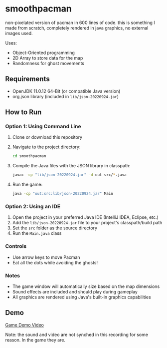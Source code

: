 # smoothpacman
non-pixelated version of pacman in 600 lines of code. 
this is something I made from scratch, completely rendered in java graphics, no external images used.

Uses:

- Object-Oriented programming
- 2D Array to store data for the map
- Randomness for ghost movements

## Requirements

- OpenJDK 11.0.12 64-Bit (or compatible Java version)
- org.json library (included in `lib/json-20220924.jar`)

## How to Run

### Option 1: Using Command Line

1. Clone or download this repository
2. Navigate to the project directory:

   ```bash
   cd smoothpacman
   ```

3. Compile the Java files with the JSON library in classpath:

   ```bash
   javac -cp "lib/json-20220924.jar" -d out src/*.java
   ```

4. Run the game:

   ```bash
   java -cp "out:src:lib/json-20220924.jar" Main
   ```

### Option 2: Using an IDE

1. Open the project in your preferred Java IDE (IntelliJ IDEA, Eclipse, etc.)
2. Add the `lib/json-20220924.jar` file to your project's classpath/build path
3. Set the `src` folder as the source directory
4. Run the `Main.java` class

### Controls

- Use arrow keys to move Pacman
- Eat all the dots while avoiding the ghosts!

### Notes

- The game window will automatically size based on the map dimensions
- Sound effects are included and should play during gameplay
- All graphics are rendered using Java's built-in graphics capabilities

## Demo

[Game Demo Video](https://github.com/xshirl1027/smoothpacman/assets/12800360/fd5341c2-6855-4c33-8f33-6e7dc59c9307)

Note: the sound and video are not synched in this recording for some reason. In the game they are.

